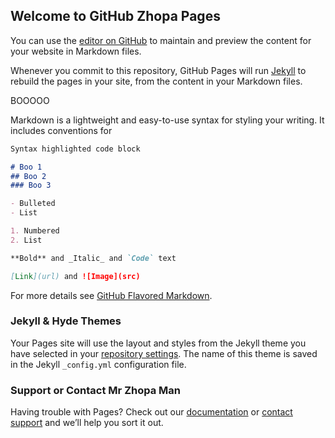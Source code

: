 ## Welcome to GitHub Zhopa Pages

You can use the [editor on GitHub](https://github.com/geoffrey3008/Mia_Francesca/edit/master/README.md) to maintain and preview the content for your website in Markdown files.

Whenever you commit to this repository, GitHub Pages will run [Jekyll](https://jekyllrb.com/) to rebuild the pages in your site, from the content in your Markdown files.

BOOOOO

Markdown is a lightweight and easy-to-use syntax for styling your writing. It includes conventions for

```markdown
Syntax highlighted code block

# Boo 1
## Boo 2
### Boo 3

- Bulleted
- List

1. Numbered
2. List

**Bold** and _Italic_ and `Code` text

[Link](url) and ![Image](src)
```

For more details see [GitHub Flavored Markdown](https://guides.github.com/features/mastering-markdown/).

### Jekyll & Hyde Themes

Your Pages site will use the layout and styles from the Jekyll theme you have selected in your [repository settings](https://github.com/geoffrey3008/Mia_Francesca/settings). The name of this theme is saved in the Jekyll `_config.yml` configuration file.

### Support or Contact Mr Zhopa Man

Having trouble with Pages? Check out our [documentation](https://help.github.com/categories/github-pages-basics/) or [contact support](https://github.com/contact) and we’ll help you sort it out.
